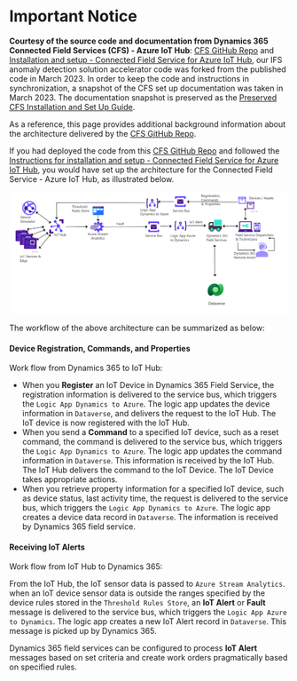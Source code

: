 # Important Notice 

**Courtesy of the source code and documentation from Dynamics 365 Connected Field Services (CFS)  - Azure IoT Hub**: [CFS GitHub Repo](https://github.com/microsoft/Dynamics-365-Connected-Field-Service-Deployment) and  [Installation and setup - Connected Field Service for Azure IoT Hub](https://docs.microsoft.com/dynamics365/field-service/installation-setup-iothub), our IFS anomaly detection solution accelerator code was forked from the published code in March 2023. In order to keep the code and instructions in synchronization,  a snapshot of the CFS set up documentation was taken in March 2023. The documentation snapshot is preserved as the [Preserved CFS Installation and Set Up Guide](./Preserved-Installation-Setup-IoTHub.md).

As a reference, this page provides additional background information about the architecture delivered by the [CFS GitHub Repo](https://github.com/microsoft/Dynamics-365-Connected-Field-Service-Deployment).

If you had deployed the code from this [CFS GitHub Repo](https://github.com/microsoft/Dynamics-365-Connected-Field-Service-Deployment) and followed the [Instructions for installation and setup - Connected Field Service for Azure IoT Hub](https://docs.microsoft.com/dynamics365/field-service/installation-setup-iothub), you would have set up the architecture for the Connected Field Service - Azure IoT Hub, as illustrated below. 

![CFS Architecture](../../Docs/Media/cfs-Architecture.png)

The workflow of the above architecture can be summarized as below:

#### Device Registration, Commands, and Properties  

Work flow from Dynamics 365 to IoT Hub:

- When you  **Register** an IoT Device in Dynamics 365 Field Service, the registration information is delivered to the service bus, which triggers the `Logic App Dynamics to Azure`. The logic app updates the device information in `Dataverse`, and delivers the request to the IoT Hub. The IoT device is now registered with the IoT Hub. 
- When you send a **Command** to a specified IoT device, such as a reset command, the command is delivered to the service bus, which triggers the `Logic App Dynamics to Azure`. The logic app updates the command information in `Dataverse`.  This information is received by  the IoT Hub. The IoT Hub delivers the command to the IoT Device. The IoT Device takes appropriate actions.  
- When you retrieve property information for a specified IoT device, such as device status, last activity time, the request is delivered to the service bus, which triggers the `Logic App Dynamics to Azure`. The logic app creates a device data record in `Dataverse`. The  information is received by  Dynamics 365 field service. 

#### Receiving IoT Alerts

Work flow from IoT Hub to Dynamics 365: 

From the IoT Hub, the IoT sensor data is passed to `Azure Stream Analytics`. when an IoT device sensor data is outside the ranges specified by the device rules stored in the `Threshold Rules Store`, an **IoT Alert** or **Fault** message is delivered to the service bus, which triggers the `Logic App Azure to Dynamics`. The logic app creates a new IoT Alert record in `Dataverse`. This message is picked up by Dynamics 365.  

Dynamics 365 field services can be configured to process **IoT Alert** messages based on set criteria and create work orders pragmatically based on specified rules. 

